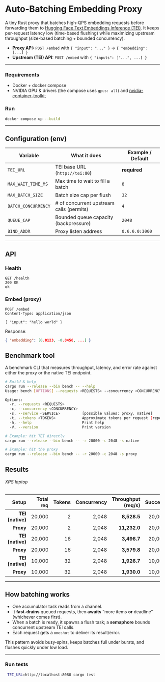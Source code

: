 # Auto-Batching Embedding Proxy

A tiny Rust proxy that batches high-QPS embedding requests before forwarding them
to [Hugging Face Text Embeddings Inference (TEI)](https://github.com/huggingface/text-embeddings-inference). It keeps
per-request latency low (time-based flushing) while maximizing upstream throughput (size-based batching + bounded
concurrency).

* **Proxy API:** `POST /embed` with `{ "input": "..." }` → `{ "embedding": [...] }`
* **Upstream (TEI) API:** `POST /embed` with `{ "inputs": ["...", ...] }`

---

### Requirements

* Docker + docker compose
* NVIDIA GPU & drivers (the compose uses `gpus: all`)
  and [nvidia-container-toolkit](https://docs.nvidia.com/datacenter/cloud-native/container-toolkit/latest/install-guide.html)

### Run

```bash
docker compose up --build
```

---

## Configuration (env)

| Variable            | What it does                             | Example / Default |
|---------------------|------------------------------------------|-------------------|
| `TEI_URL`           | TEI base URL (`http://tei:80`)           | **required**      |
| `MAX_WAIT_TIME_MS`  | Max time to wait to fill a batch         | `8`               |
| `MAX_BATCH_SIZE`    | Batch size cap per flush                 | `32`              |
| `BATCH_CONCURRENCY` | # of concurrent upstream calls (permits) | `4`               |
| `QUEUE_CAP`         | Bounded queue capacity (backpressure)    | `2048`            |
| `BIND_ADDR`         | Proxy listen address                     | `0.0.0.0:3000`    |

---

## API

### Health

```
GET /health
200 OK
ok
```

### Embed (proxy)

```
POST /embed
Content-Type: application/json

{ "input": "hello world" }
```

Response:

```json
{ "embedding": [0.0123, -0.0456, ...] }
```

## Benchmark tool

A benchmark CLI that measures throughput, latency, and error rate against either the proxy or the native TEI endpoint.

```bash
# Build & help
cargo run --release --bin bench -- --help
Usage: bench [OPTIONS] --requests <REQUESTS> --concurrency <CONCURRENCY> --service <SERVICE>

Options:
  -r, --requests <REQUESTS>        
  -c, --concurrency <CONCURRENCY>  
  -s, --service <SERVICE>          [possible values: proxy, native]
  -t, --tokens <TOKENS>            Approximate tokens per request (repeated word tokens). Use realistic sizes like 32, 128, 256, 512… [default: 128]
  -h, --help                       Print help
  -V, --version                    Print version

# Example: hit TEI directly
cargo run --release --bin bench -- -r 20000 -c 2048 -s native

# Example: hit the proxy
cargo run --release --bin bench -- -r 20000 -c 2048 -s proxy
```

## Results

###### XPS laptop

|            Setup | Total req | Tokens | Concurrency | Throughput (req/s) | Success | Fail | p50 (ms) | p95 (ms) | p99 (ms) |
|-----------------:|----------:|-------:|------------:|-------------------:|--------:|-----:|---------:|---------:|---------:|
| **TEI (native)** |    20,000 |      2 |       2,048 |        **8,528.5** |  20,000 |    0 |   188.05 |   505.42 | 1,640.42 |
|        **Proxy** |    20,000 |      2 |       2,048 |       **11,232.0** |  20,000 |    0 |   170.30 |   212.57 |   239.36 |
| **TEI (native)** |    20,000 |     16 |       2,048 |        **3,496.7** |  20,000 |    0 |   568.58 |   598.85 | 1,742.50 |
|        **Proxy** |    20,000 |     16 |       2,048 |        **3,579.8** |  20,000 |    0 |   561.90 |   571.45 |   594.03 |
| **TEI (native)** |    10,000 |     32 |       2,048 |        **1,926.7** |  10,000 |    0 | 1,035.65 | 1,906.64 | 2,222.62 |
|        **Proxy** |    10,000 |     32 |       2,048 |        **1,930.0** |  10,000 |    0 | 1,039.08 | 1,063.27 | 1,154.44 |

---

## How batching works

* One accumulator task reads from a channel.
* It **fast-drains** queued requests, then **awaits** “more items **or** deadline” (whichever comes first).
* When a batch is ready, it spawns a flush task; a **semaphore** bounds concurrent upstream TEI calls.
* Each request gets a `oneshot` to deliver its result/error.

This pattern avoids busy-spins, keeps batches full under bursts, and flushes quickly under low load.

---

### Run tests

```bash
 TEI_URL=http://localhost:8080 cargo test
```

